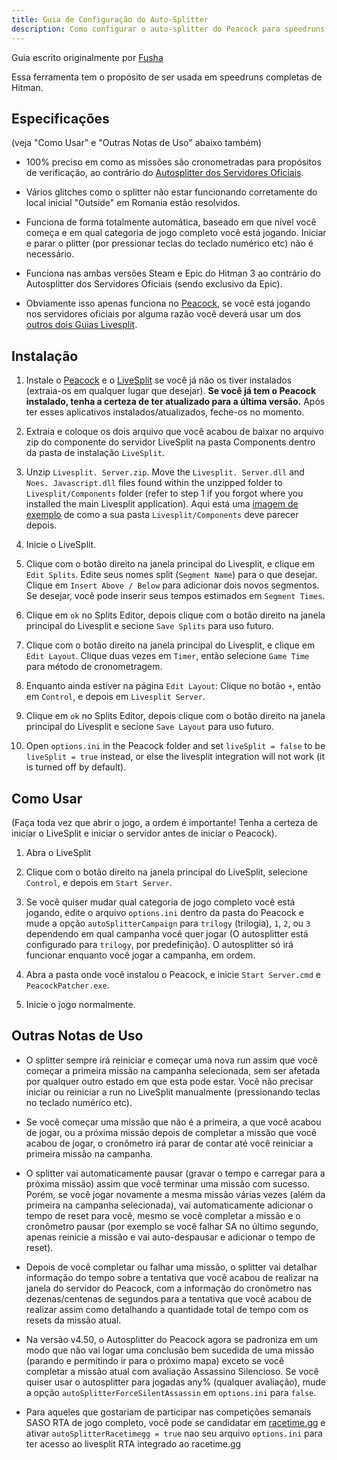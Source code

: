 ```yaml
---
title: Guia de Configuração do Auto-Splitter
description: Como configurar o auto-splitter do Peacock para speedruns do jogo.
---
```


Guia escrito originalmente por [Fusha](https://www.speedrun.com/user/Fusha)

Essa ferramenta tem o propósito de ser usada em speedruns completas de Hitman.

## Especificações

(veja "Como Usar" e "Outras Notas de Uso" abaixo também)

-   100% preciso em como as missões são cronometradas para propósitos de verificação, ao contrário do [Autosplitter dos Servidores Oficiais](https://hitruns-wiki.vercel.app/docs/livesplit_auto_official).

-   Vários glitches como o splitter não estar funcionando corretamente do local inicial "Outside" em Romania estão resolvidos.

-   Funciona de forma totalmente automática, baseado em que nível você começa e em qual categoria de jogo completo você está jogando. Iniciar e parar o plitter (por pressionar teclas do teclado numérico etc) não é necessário.

-   Funciona nas ambas versões Steam e Epic do Hitman 3 ao contrário do Autosplitter dos Servidores Oficiais (sendo exclusivo da Epic).

-   Obviamente isso apenas funciona no [Peacock](https://thepeacockproject.org/wiki/intel/), se você está jogando nos servidores oficiais por alguma razão você deverá usar um dos [outros dois Guias Livesplit](https://www.speedrun.com/hitman_3/guides).

## Instalação

1. Instale o [Peacock](https://thepeacockproject.org/wiki/intel/) e o [LiveSplit](https://livesplit.org/downloads/) se você já não os tiver instalados (extraia-os em qualquer lugar que desejar). **Se você já tem o Peacock instalado, tenha a certeza de ter atualizado para a última versão.** Após ter esses aplicativos instalados/atualizados, feche-os no momento.

2. Extraia e coloque os dois arquivo que você acabou de baixar no arquivo zip do componente do servidor LiveSplit na pasta Components dentro da pasta de instalação `LiveSplit`.

3. Unzip `Livesplit. Server.zip`. Move the `Livesplit. Server.dll` and `Noes. Javascript.dll` files found within the unzipped folder to `Livesplit/Components` folder (refer to step 1 if you forgot where you installed the main Livesplit application). Aqui está uma [imagem de exemplo](https://media.discordapp.net/attachments/839264571990343681/1013559084814958694/unknown.png) de como a sua pasta `Livesplit/Components` deve parecer depois.

4. Inicie o LiveSplit.

5. Clique com o botão direito na janela principal do Livesplit, e clique em `Edit Splits`. Edite seus nomes split (`Segment Name`) para o que desejar. Clique em `Insert Above / Below` para adicionar dois novos segmentos. Se desejar, você pode inserir seus tempos estimados em `Segment Times`.

6. Clique em `ok` no Splits Editor, depois clique com o botão direito na janela principal do Livesplit e secione `Save Splits` para uso futuro.

7. Clique com o botão direito na janela principal do Livesplit, e clique em `Edit Layout`. Clique duas vezes em `Timer`, então selecione `Game Time` para método de cronometragem.

8. Enquanto ainda estiver na página `Edit Layout`: Clique no botão `+`, então em `Control`, e depois em `Livesplit Server`.

9. Clique em `ok` no Splits Editor, depois clique com o botão direito na janela principal do Livesplit e secione `Save Layout` para uso futuro.

10. Open `options.ini` in the Peacock folder and set `liveSplit = false` to be `liveSplit = true` instead, or else the livesplit integration will not work (it is turned off by default).

## Como Usar

(Faça toda vez que abrir o jogo, a ordem é importante! Tenha a certeza de iniciar o LiveSplit e iniciar o servidor antes de iniciar o Peacock).

1. Abra o LiveSplit

2. Clique com o botão direito na janela principal do LiveSplit, selecione `Control`, e depois em `Start Server`.

3. Se você quiser mudar qual categoria de jogo completo você está jogando, edite o arquivo `options.ini` dentro da pasta do Peacock e mude a opção `autoSplitterCampaign` para `trilogy` (trilogia), `1`, `2`, ou `3` dependendo em qual campanha você quer jogar (O autosplitter está configurado para `trilogy`, por predefinição). O autosplitter só irá funcionar enquanto você jogar a campanha, em ordem.

4. Abra a pasta onde você instalou o Peacock, e inicie `Start Server.cmd` e `PeacockPatcher.exe`.

5. Inicie o jogo normalmente.

## Outras Notas de Uso

-   O splitter sempre irá reiniciar e começar uma nova run assim que você começar a primeira missão na campanha selecionada, sem ser afetada por qualquer outro estado em que esta pode estar. Você não precisar iniciar ou reiniciar a run no LiveSplit manualmente (pressionando teclas no teclado numérico etc).

-   Se você começar uma missão que não é a primeira, a que você acabou de jogar, ou a próxima missão depois de completar a missão que você acabou de jogar, o cronômetro irá parar de contar até você reiniciar a primeira missão na campanha.

-   O splitter vai automaticamente pausar (gravar o tempo e carregar para a próxima missão) assim que você terminar uma missão com sucesso. Porém, se você jogar novamente a mesma missão várias vezes (além da primeira na campanha selecionada), vai automaticamente adicionar o tempo de reset para você, mesmo se você completar a missão e o cronômetro pausar (por exemplo se você falhar SA no último segundo, apenas reinicie a missão e vai auto-despausar e adicionar o tempo de reset).

-   Depois de você completar ou falhar uma missão, o splitter vai detalhar informação do tempo sobre a tentativa que você acabou de realizar na janela do servidor do Peacock, com a informação do cronômetro nas dezenas/centenas de segundos para a tentativa que você acabou de realizar assim como detalhando a quantidade total de tempo com os resets da missão atual.

-   Na versão v4.50, o Autosplitter do Peacock agora se padroniza em um modo que não vai logar uma conclusão bem sucedida de uma missão (parando e permitindo ir para o próximo mapa) exceto se você completar a missão atual com avaliação Assassino Silencioso. Se você quiser usar o autosplitter para jogadas any% (qualquer avaliação), mude a opção `autoSplitterForceSilentAssassin` em `options.ini` para `false`.

-   Para aqueles que gostariam de participar nas competições semanais SASO RTA de jogo completo, você pode se candidatar em [racetime.gg](https://racetime.gg/hitman-3) e ativar `autoSplitterRacetimegg = true` nao seu arquivo `options.ini` para ter acesso ao livesplit RTA integrado ao racetime.gg
